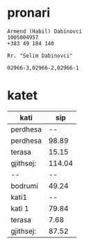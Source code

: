 # pronari

```
Armend (Habil) Dabinovci
1005004957
+383 49 184 140

Rr. "Selim Dabinovci"

02966-3,02966-2,02966-1
```

# katet


| kati | sip |
| -------------- | --------------- |
| perdhesa | -- |
| perdhesa | 98.89 |
| terasa | 15.15 |
| gjithsej: | 114.04 |
| -- | -- |
| bodrumi | 49.24 |
| kati1 | -- |
| kati 1 | 79.84 |
| terasa | 7.68 |
| gjithsej: | 87.52 |

